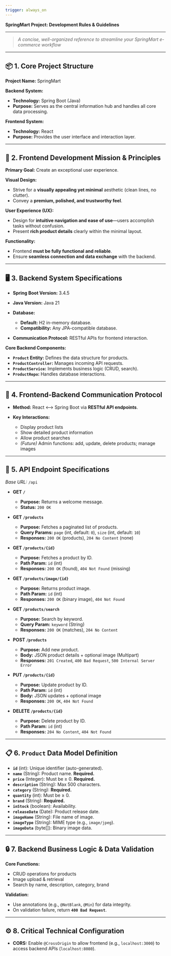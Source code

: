 ```yaml
---
trigger: always_on
---
```


**SpringMart Project: Development Rules & Guidelines**

---

> *A concise, well-organized reference to streamline your SpringMart e-commerce workflow*

---

## 📦 1. Core Project Structure

**Project Name:** SpringMart

**Backend System:**

* **Technology:** Spring Boot (Java)
* **Purpose:** Serves as the central information hub and handles all core data processing.

**Frontend System:**

* **Technology:** React
* **Purpose:** Provides the user interface and interaction layer.

---

## 🎨 2. Frontend Development Mission & Principles

**Primary Goal:** Create an exceptional user experience.

**Visual Design:**

* Strive for a **visually appealing yet minimal** aesthetic (clean lines, no clutter).
* Convey a **premium, polished, and trustworthy feel**.

**User Experience (UX):**

* Design for **intuitive navigation and ease of use**—users accomplish tasks without confusion.
* Present **rich product details** clearly within the minimal layout.

**Functionality:**

* Frontend **must be fully functional and reliable**.
* Ensure **seamless connection and data exchange** with the backend.

---

## 🖥️ 3. Backend System Specifications

* **Spring Boot Version:** 3.4.5
* **Java Version:** Java 21
* **Database:**

  * **Default:** H2 in-memory database.
  * **Compatibility:** Any JPA-compatible database.
* **Communication Protocol:** RESTful APIs for frontend interaction.

**Core Backend Components:**

* **`Product` Entity:** Defines the data structure for products.
* **`ProductController`:** Manages incoming API requests.
* **`ProductService`:** Implements business logic (CRUD, search).
* **`ProductRepo`:** Handles database interactions.

---

## 🔗 4. Frontend-Backend Communication Protocol

* **Method:** React ⟷ Spring Boot via **RESTful API endpoints**.
* **Key Interactions:**

  * Display product lists
  * Show detailed product information
  * Allow product searches
  * *(Future)* Admin functions: add, update, delete products; manage images

---

## 📡 5. API Endpoint Specifications

*Base URL:* `/api`

* **GET `/`**

  * **Purpose:** Returns a welcome message.
  * **Status:** `200 OK`

* **GET `/products`**

  * **Purpose:** Fetches a paginated list of products.
  * **Query Params:** `page` (int, default: `0`), `size` (int, default: `10`)
  * **Responses:** `200 OK` (products), `204 No Content` (none)

* **GET `/products/{id}`**

  * **Purpose:** Fetches a product by ID.
  * **Path Param:** `id` (int)
  * **Responses:** `200 OK` (found), `404 Not Found` (missing)

* **GET `/products/image/{id}`**

  * **Purpose:** Returns product image.
  * **Path Param:** `id` (int)
  * **Responses:** `200 OK` (binary image), `404 Not Found`

* **GET `/products/search`**

  * **Purpose:** Search by keyword.
  * **Query Param:** `keyword` (String)
  * **Responses:** `200 OK` (matches), `204 No Content`

* **POST `/products`**

  * **Purpose:** Add new product.
  * **Body:** JSON product details + optional image (Multipart)
  * **Responses:** `201 Created`, `400 Bad Request`, `500 Internal Server Error`

* **PUT `/products/{id}`**

  * **Purpose:** Update product by ID.
  * **Path Param:** `id` (int)
  * **Body:** JSON updates + optional image
  * **Responses:** `200 OK`, `404 Not Found`

* **DELETE `/products/{id}`**

  * **Purpose:** Delete product by ID.
  * **Path Param:** `id` (int)
  * **Responses:** `204 No Content`, `404 Not Found`

---

## 📋 6. `Product` Data Model Definition

* **`id`** (int): Unique identifier (auto-generated).
* **`name`** (String): Product name. **Required.**
* **`price`** (Integer): Must be ≥ 0. **Required.**
* **`description`** (String): Max 500 characters.
* **`category`** (String): **Required.**
* **`quantity`** (int): Must be ≥ 0.
* **`brand`** (String): **Required.**
* **`inStock`** (boolean): Availability.
* **`releaseDate`** (Date): Product release date.
* **`imageName`** (String): File name of image.
* **`imageType`** (String): MIME type (e.g., `image/jpeg`).
* **`imageData`** (byte\[]): Binary image data.

---

## 🔒 7. Backend Business Logic & Data Validation

**Core Functions:**

* CRUD operations for products
* Image upload & retrieval
* Search by name, description, category, brand

**Validation:**

* Use annotations (e.g., `@NotBlank`, `@Min`) for data integrity.
* On validation failure, return **`400 Bad Request`**.

---

## ⚙️ 8. Critical Technical Configuration

* **CORS:** Enable `@CrossOrigin` to allow frontend (e.g., `localhost:3000`) to access backend APIs (`localhost:8080`).
